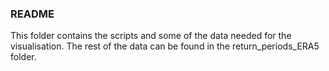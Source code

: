 ### README

This folder contains the scripts and some of the data needed for the visualisation. 
The rest of the data can be found in the return_periods_ERA5 folder. 
